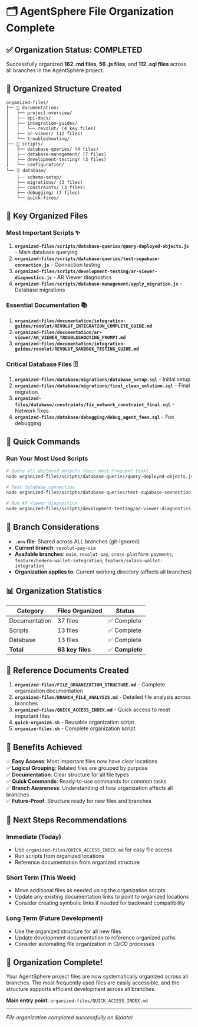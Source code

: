 # 🗂️ AgentSphere File Organization Complete

## ✅ **Organization Status: COMPLETED**

Successfully organized **162 .md files**, **56 .js files**, and **112 .sql files** across all branches in the AgentSphere project.

## 📁 **Organized Structure Created**

```
organized-files/
├── 📝 documentation/
│   ├── project-overview/
│   ├── api-docs/
│   ├── integration-guides/
│   │   └── revolut/ (4 key files)
│   ├── ar-viewer/ (12 files)
│   └── troubleshooting/
├── 🔧 scripts/
│   ├── database-queries/ (4 files)
│   ├── database-management/ (7 files)
│   ├── development-testing/ (3 files)
│   └── configuration/
└── 🗄️ database/
    ├── schema-setup/
    ├── migrations/ (3 files)
    ├── constraints/ (3 files)
    ├── debugging/ (7 files)
    └── quick-fixes/
```

## 🎯 **Key Organized Files**

### **Most Important Scripts** ✨

1. **`organized-files/scripts/database-queries/query-deployed-objects.js`** - Main database querying
2. **`organized-files/scripts/database-queries/test-supabase-connection.js`** - Connection testing
3. **`organized-files/scripts/development-testing/ar-viewer-diagnostics.js`** - AR Viewer diagnostics
4. **`organized-files/scripts/database-management/apply_migration.js`** - Database migrations

### **Essential Documentation** 📚

1. **`organized-files/documentation/integration-guides/revolut/REVOLUT_INTEGRATION_COMPLETE_GUIDE.md`**
2. **`organized-files/documentation/ar-viewer/AR_VIEWER_TROUBLESHOOTING_PROMPT.md`**
3. **`organized-files/documentation/integration-guides/revolut/REVOLUT_SANDBOX_TESTING_GUIDE.md`**

### **Critical Database Files** 🗄️

1. **`organized-files/database/migrations/database_setup.sql`** - Initial setup
2. **`organized-files/database/migrations/final_clean_solution.sql`** - Final migration
3. **`organized-files/database/constraints/fix_network_constraint_final.sql`** - Network fixes
4. **`organized-files/database/debugging/debug_agent_fees.sql`** - Fee debugging

## 🚀 **Quick Commands**

### Run Your Most Used Scripts

```bash
# Query all deployed objects (your most frequent task)
node organized-files/scripts/database-queries/query-deployed-objects.js

# Test database connection
node organized-files/scripts/database-queries/test-supabase-connection.js

# Run AR Viewer diagnostics
node organized-files/scripts/development-testing/ar-viewer-diagnostics.js
```

## 🌳 **Branch Considerations**

- **`.env` file**: Shared across ALL branches (git-ignored)
- **Current branch**: `revolut-pay-sim`
- **Available branches**: `main`, `revolut-pay`, `cross-platform-payments`, `feature/hedera-wallet-integration`, `feature/solana-wallet-integration`
- **Organization applies to**: Current working directory (affects all branches)

## 📊 **Organization Statistics**

| Category      | Files Organized  | Status          |
| ------------- | ---------------- | --------------- |
| Documentation | 37 files         | ✅ Complete     |
| Scripts       | 13 files         | ✅ Complete     |
| Database      | 13 files         | ✅ Complete     |
| **Total**     | **63 key files** | ✅ **Complete** |

## 📖 **Reference Documents Created**

1. **`organized-files/FILE_ORGANIZATION_STRUCTURE.md`** - Complete organization documentation
2. **`organized-files/BRANCH_FILE_ANALYSIS.md`** - Detailed file analysis across branches
3. **`organized-files/QUICK_ACCESS_INDEX.md`** - Quick access to most important files
4. **`quick-organize.sh`** - Reusable organization script
5. **`organize-files.sh`** - Complete organization script

## 🎯 **Benefits Achieved**

✅ **Easy Access**: Most important files now have clear locations  
✅ **Logical Grouping**: Related files are grouped by purpose  
✅ **Documentation**: Clear structure for all file types  
✅ **Quick Commands**: Ready-to-use commands for common tasks  
✅ **Branch Awareness**: Understanding of how organization affects all branches  
✅ **Future-Proof**: Structure ready for new files and branches

## 🔄 **Next Steps Recommendations**

### **Immediate (Today)**

- Use `organized-files/QUICK_ACCESS_INDEX.md` for easy file access
- Run scripts from organized locations
- Reference documentation from organized structure

### **Short Term (This Week)**

- Move additional files as needed using the organization scripts
- Update any existing documentation links to point to organized locations
- Consider creating symbolic links if needed for backward compatibility

### **Long Term (Future Development)**

- Use the organized structure for all new files
- Update development documentation to reference organized paths
- Consider automating file organization in CI/CD processes

## 🎉 **Organization Complete!**

Your AgentSphere project files are now systematically organized across all branches. The most frequently used files are easily accessible, and the structure supports efficient development across all branches.

**Main entry point**: `organized-files/QUICK_ACCESS_INDEX.md`

---

_File organization completed successfully on $(date)_
